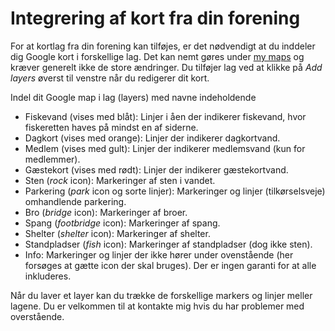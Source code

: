 # Integrering af kort fra din forening

For at kortlag fra din forening kan tilføjes, er det nødvendigt at du inddeler dig Google kort i forskellige lag. Det kan nemt gøres under [my maps](https://www.google.com/maps/d/u/0/) og kræver generelt ikke de store ændringer. Du tilføjer lag ved at klikke på *Add layers* øverst til venstre når du redigerer dit kort.

Indel dit Google map i lag (layers) med navne indeholdende

* Fiskevand (vises med blåt): Linjer i åen der indikerer fiskevand, hvor fiskeretten haves på mindst en af siderne. 
* Dagkort (vises med orange): Linjer der indikerer dagkortvand.
* Medlem (vises med gult): Linjer der indikerer medlemsvand (kun for medlemmer).
* Gæstekort (vises med rødt): Linjer der indikerer gæstekortvand.
* Sten (*rock* icon): Markeringer af sten i vandet.
* Parkering (*park* icon og sorte linjer): Markeringer og linjer (tilkørselsveje) omhandlende parkering.
* Bro (*bridge* icon): Markeringer af broer.
* Spang (*footbridge* icon): Markeringer af spang.
* Shelter (*shelter* icon): Markeringer af shelter.
* Standpladser (*fish* icon): Markeringer af standpladser (dog ikke sten).
* Info: Markeringer og linjer der ikke hører under ovenstående (her forsøges at gætte icon der skal bruges). Der er ingen garanti for at alle inkluderes.

Når du laver et layer kan du trække de forskellige markers og linjer meller lagene. Du er velkommen til at kontakte mig hvis du har problemer med overstående. 